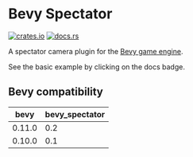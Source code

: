 # Bevy Spectator

[![crates.io](https://img.shields.io/crates/v/bevy_spectator)](https://crates.io/crates/bevy_spectator)
[![docs.rs](https://docs.rs/bevy_spectator/badge.svg)](https://docs.rs/bevy_spectator)

A spectator camera plugin for the [Bevy game engine](https://bevyengine.org/).

See the basic example by clicking on the docs badge.

## Bevy compatibility

| bevy   | bevy_spectator |
|--------|----------------|
| 0.11.0 | 0.2            |
| 0.10.0 | 0.1            |
